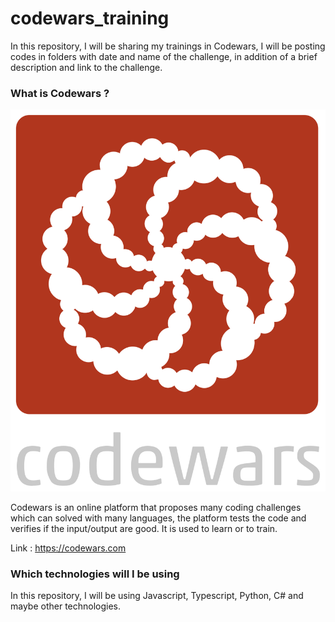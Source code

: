 # codewars_training

In this repository, I will be sharing my trainings in Codewars, I will be posting codes in folders with date and name of the challenge, in addition of a brief description and link to the challenge.

### What is Codewars ?

![](imgs/codewars.svg)

Codewars is an online platform that proposes many coding challenges which can solved with many languages, the platform tests the code and verifies if the input/output are good.
It is used to learn or to train.

Link : https://codewars.com

### Which technologies will I be using 

In this repository, I will be using Javascript, Typescript, Python, C# and maybe other technologies.

